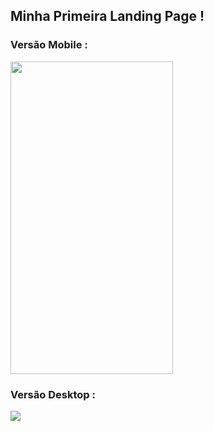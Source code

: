 ## Minha Primeira Landing Page !

### Versão Mobile :

<img src="imagens/modo_mobile.gif" height="500px" width="260px" />

### Versão Desktop :

<img src="imagens/modo_desktop.gif" />
